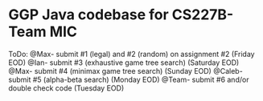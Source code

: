 # GGP Java codebase for CS227B- Team MIC

ToDo:
@Max- submit #1 (legal) and #2 (random) on assignment #2 (Friday EOD)
@Ian- submit #3 (exhaustive game tree search) (Saturday EOD)
@Max- submit #4 (minimax game tree search) (Sunday EOD)
@Caleb- submit #5 (alpha-beta search) (Monday EOD)
@Team- submit #6 and/or double check code (Tuesday EOD)
